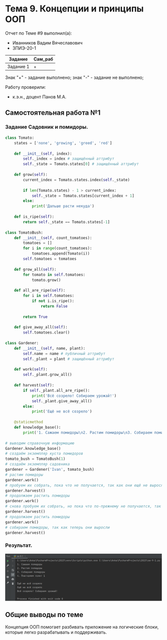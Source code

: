 # Тема 9. Концепции и принципы ООП
Отчет по Теме #9 выполнил(а):
- Иванников Вадим Вячеславович
- ЗПИЭ-20-1

| Задание    | Сам_раб |
|------------|---------|
| Задание 1  | +       |

Знак "+" - задание выполнено; знак "-" - задание не выполнено;

Работу проверили:
- к.э.н., доцент Панов М.А.

## Самостоятельная работа №1
### Задание Садовник и помидоры.

```python
class Tomato:
    states = ['none', 'growing', 'greed', 'red']

    def __init__(self, index):
        self._index = index # защищённый аттрибут
        self._state = Tomato.states[0] # защищённый аттрибут

    def grow(self):
        current_index = Tomato.states.index(self._state)

        if len(Tomato.states) - 1 > current_index:
            self._state = Tomato.states[current_index + 1]
        else:
            print('Дальше расти некуда')

    def is_ripe(self):
        return self._state == Tomato.states[-1]

class TomatoBush:
    def __init__(self, count_tomatoes):
        tomatoes = []
        for i in range(count_tomatoes):
            tomatoes.append(Tomato(i))
        self.tomatoes = tomatoes

    def grow_all(self):
        for tomato in self.tomatoes:
            tomato.grow()

    def all_are_ripe(self):
        for i in self.tomatoes:
            if not i.is_ripe():
                return False

        return True

    def give_away_all(self):
        self.tomatoes.clear()

class Gardener:
    def __init__(self, name, plant):
        self.name = name # публичный аттрибут
        self._plant = plant # защищённый аттрибут

    def work(self):
        self._plant.grow_all()

    def harvest(self):
        if self._plant.all_are_ripe():
            print('Всё созрело! Собираем урожай!')
            self._plant.give_away_all()
        else:
            print('Ещё не всё созрело')

    @staticmethod
    def knowledge_base():
        print('1. Сажаем помидоры\n2. Растим помидоры\n3. Собираем помидоры\n4. Повторяем пункт 1\n')

# выводим справочную информацию
Gardener.knowledge_base()
# создаём экземпляр куста помидоров
tomato_bush = TomatoBush(1)
# создаём экземпляр садовника
gardener = Gardener('Ivan', tomato_bush)
# растим помидоры
gardener.work()
# пробуем их собрать, пока что не получается, так как они ещё не выросли
gardener.harvest()
# продолжаем растить помидоры
gardener.work()
# снова пробуем их собрать, но пока что по-прежнему не получается, так как они ещё не выросли
gardener.harvest()
# продолжаем растить помидоры
gardener.work()
# собираем помидоры, так как теперь они выросли
gardener.harvest()
```

### Результат.

![Результат задания 1](./pics/pic-1.png)

## Общие выводы по теме

Концепция ООП помогает разбивать приложение на логические блоки, которые легко разрабатывать и поддерживать. 